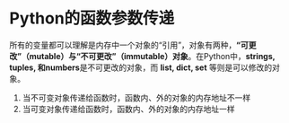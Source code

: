 # Python的函数参数传递
所有的变量都可以理解是内存中一个对象的“引用”，对象有两种，**“可更改”（mutable）**与**“不可更改”（immutable）对象**。在Python中，**strings, tuples, 和numbers**是不可更改的对象，而 **list, dict, set** 等则是可以修改的对象。
1. 当不可变对象传递给函数时，函数内、外的对象的内存地址不一样
2. 当可变对象传递给函数时，函数内、外的对象的内存地址一样